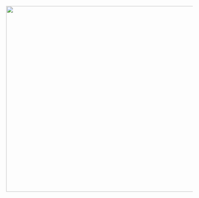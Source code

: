 <p align="center">
  <img width="800px" height="500px" src="https://media.giphy.com/media/fC04sA9M2dDlGb3kdn/giphy-downsized-large.gif" />
</p>

